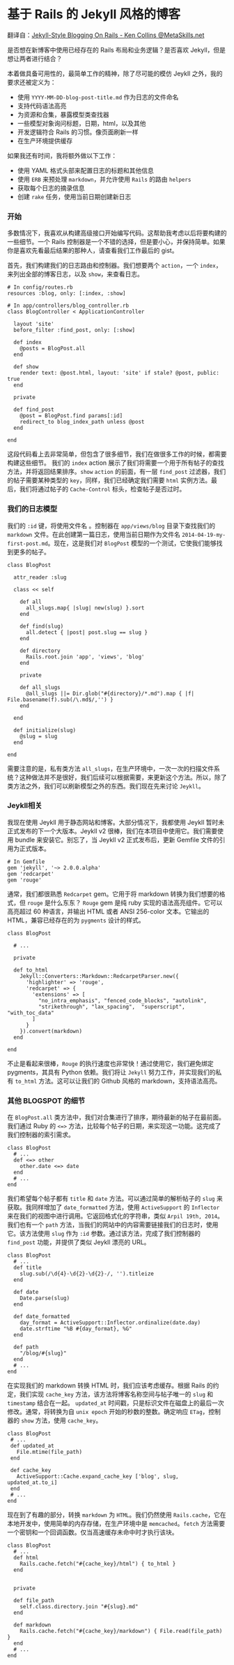 # 基于 Rails 的 Jekyll 风格的博客



翻译自：[Jekyll-Style Blogging On Rails - Ken Collins @MetaSkills.net](https://metaskills.net/2014/04/19/jekyll-style-blogging-on-rail/)



是否想在新博客中使用已经存在的 Rails 布局和业务逻辑？是否喜欢 Jekyll，但是想让两者进行结合？



本着做具备可用性的，最简单工作的精神，除了尽可能的模仿 Jeykll 之外，我的要求还被定义为：



- 使用 `YYYY-MM-DD-blog-post-title.md` 作为日志的文件命名
- 支持代码语法高亮
- 为资源和合集，暴露模型类查找器
- 一些模型对象询问标题，日期，html，以及其他
- 开发逻辑符合 Rails 的习惯。像页面刷新一样
- 在生产环境提供缓存



如果我还有时间，我将额外做以下工作：

- 使用 YAML 格式头部来配置日志的标题和其他信息
- 使用 `ERB` 来预处理 `markdown`，并允许使用 `Rails` 的路由 `helpers`
- 获取每个日志的摘录信息
- 创建 `rake` 任务，使用当前日期创建新日志



### 开始



多数情况下，我喜欢从构建高级接口开始编写代码。这帮助我考虑以后将要构建的一些细节。一个 Rails 控制器是一个不错的选择，但是要小心，并保持简单。如果你是喜欢先看最后结果的那种人，请查看我们工作最后的 gist。



首先，我们构建我们的日志路由和控制器。我们想要两个 `action`，一个 `index`，来列出全部的博客日志，以及 `show`，来查看日志。



```
# In config/routes.rb
resources :blog, only: [:index, :show]

# In app/controllers/blog_controller.rb
class BlogController < ApplicationController

  layout 'site'
  before_filter :find_post, only: [:show]

  def index
    @posts = BlogPost.all
  end

  def show
    render text: @post.html, layout: 'site' if stale? @post, public: true
  end

  private

  def find_post
    @post = BlogPost.find params[:id]
    redirect_to blog_index_path unless @post
  end

end
```



这段代码看上去非常简单，但包含了很多细节，我们在做很多工作的时候，都需要构建这些细节。 我们的 `index` action 展示了我们将需要一个用于所有帖子的查找方法，并将返回结果排序。`show` `action` 的前面，有一层 `find_post` 过滤器，我们的帖子需要某种类型的 `key`，同样，我们已经确定我们需要 `html` 实例方法。最后，我们将通过帖子的 `Cache-Control` 标头，检查帖子是否过时。



### 我们的日志模型



我们的 `:id` 键，将使用文件名 。控制器在 `app/views/blog` 目录下查找我们的 `markdown` 文件。在此创建第一篇日志，使用当前日期作为文件名 `2014-04-19-my-first-post.md`。现在，这是我们对 `BlogPost` 模型的一个测试，它使我们能够找到更多的帖子。



```
class BlogPost

  attr_reader :slug

  class << self

    def all
      all_slugs.map{ |slug| new(slug) }.sort
    end

    def find(slug)
      all.detect { |post| post.slug == slug }
    end

    def directory
      Rails.root.join 'app', 'views', 'blog'
    end

    private

    def all_slugs
      @all_slugs ||= Dir.glob("#{directory}/*.md").map { |f| File.basename(f).sub(/\.md$/,'') }
    end

  end

  def initialize(slug)
    @slug = slug
  end

end
```



需要注意的是，私有类方法 `all_slugs`，在生产环境中，一次一次的扫描文件系统？这种做法并不是很好，我们后续可以根据需要，来更新这个方法。所以，除了类方法之外，我们可以刷新模型之外的东西。我们现在先来讨论 `Jeykll`。



### Jeykll相关



我现在使用 Jeykll 用于静态网站和博客。大部分情况下，我都使用 Jeykll 暂时未正式发布的下一个大版本。Jeykll v2 很棒，我们在本项目中使用它。我们需要使用 bundle 来安装它。别忘了，当 Jeykll v2 正式发布后，更新 Gemfile 文件的引用为正式版本。



```
# In Gemfile
gem 'jekyll', '~> 2.0.0.alpha'
gem 'redcarpet'
gem 'rouge'
```



通常，我们都很熟悉 `Redcarpet` gem。它用于将 markdown 转换为我们想要的格式，但 `rouge` 是什么东东？ `Rouge` gem 是纯 ruby 实现的语法高亮组件。它可以高亮超过 60 种语言，并输出 HTML 或者 ANSI 256-color 文本。它输出的 HTML，兼容已经存在的为 `pygments` 设计的样式。



```
class BlogPost

  # ...

  private

  def to_html
    Jekyll::Converters::Markdown::RedcarpetParser.new({
      'highlighter' => 'rouge',
      'redcarpet' => {
        'extensions' => [
          "no_intra_emphasis", "fenced_code_blocks", "autolink",
          "strikethrough", "lax_spacing",  "superscript", "with_toc_data"
        ]
      }
    }).convert(markdown)
  end

end
```



不止是看起来很棒，`Rouge` 的执行速度也非常快！通过使用它，我们避免绑定 pygments，其具有 Python 依赖。我们将让 `Jekyll` 努力工作，并实现我们的私有 `to_html` 方法。这可以让我们的 Github 风格的 markdown，支持语法高亮。



### 其他 BLOGSPOT 的细节



在 `BlogPost.all` 类方法中，我们对合集进行了排序，期待最新的帖子在最前面。我们通过 Ruby 的 `<=>` 方法，比较每个帖子的日期，来实现这一功能。这完成了我们控制器的索引需求。



````
class BlogPost
  # ...
  def <=> other
    other.date <=> date
  end
  # ...
end
````



我们希望每个帖子都有 `title` 和 `date` 方法。可以通过简单的解析帖子的 `slug` 来获取。我同样增加了 `date_formatted` 方法，使用 `ActiveSupport` 的 `Inflector` 来在我们的视图中进行调用。它返回格式化的字符串，类似 `Arpil 19th, 2014`。我们也有一个 `path` 方法，当我们的网站中的内容需要链接我们的日志时，使用它。该方法使用 `slug` 作为 `:id` 参数。通过该方法，完成了我们控制器的 `find_post` 功能，并提供了类似 Jeykll 漂亮的 URL。



```
class BlogPost
  # ...
  def title
    slug.sub(/\d{4}-\d{2}-\d{2}-/, '').titleize
  end

  def date
    Date.parse(slug)
  end

  def date_formatted
    day_format = ActiveSupport::Inflector.ordinalize(date.day)
    date.strftime "%B #{day_format}, %G"
  end

  def path
    "/blog/#{slug}"
  end
  # ...
end
```



在实现我们的 markdown 转换 HTML 时，我们应该考虑缓存。根据 Rails 的约定，我们实现 `cache_key` 方法，该方法将博客名称空间与帖子唯一的 `slug` 和 `timestamp` 结合在一起。 `updated_at` 时间戳，只是标识文件在磁盘上的最后一次修改。通常，将转换为自 `unix epoch` 开始的秒数的整数。确定响应 `ETag`，控制器的 `show` 方法，使用 `cache_key`。



 ```
class BlogPost
  # ...
  def updated_at
    File.mtime(file_path)
  end

  def cache_key
    ActiveSupport::Cache.expand_cache_key ['blog', slug, updated_at.to_i]
  end
  # ...
end
 ```



现在到了有趣的部分，转换 `markdown` 为 `HTML`。我们仍然使用 `Rails.cache`，它在本地开发中，使用简单的内存存储，在生产环境中是 `memcached`。`fetch` 方法需要一个密钥和一个回调函数。仅当高速缓存未命中时才执行该块。



```
class BlogPost
  # ...
  def html
    Rails.cache.fetch("#{cache_key}/html") { to_html }
  end


  private

  def file_path
    self.class.directory.join "#{slug}.md"
  end

  def markdown
    Rails.cache.fetch("#{cache_key}/markdown") { File.read(file_path) }
  end
  # ...
end
```



